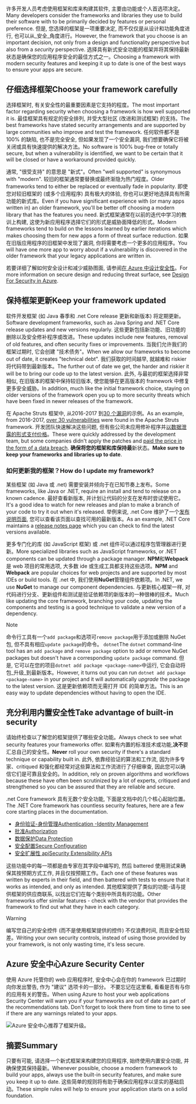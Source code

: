 <span data-ttu-id="5ff1e-101">许多开发人员考虑使用框架和库来构建其软件, 主要由功能或个人首选项决定。</span><span class="sxs-lookup"><span data-stu-id="5ff1e-101">Many developers consider the frameworks and libraries they use to build their software with to be primarily decided by features or personal preference.</span></span> <span data-ttu-id="5ff1e-102">但是, 您选择的框架是一项重要决定, 而不仅仅是从设计和功能角度进行, 也可以从_安全_角度进行。</span><span class="sxs-lookup"><span data-stu-id="5ff1e-102">However, the framework that you choose is an important decision, not only from a design and functionality perspective but also from a _security_ perspective.</span></span> <span data-ttu-id="5ff1e-103">选择具有新式安全功能的框架并将其保持最新状态是确保您的应用程序安全的最佳方式之一。</span><span class="sxs-lookup"><span data-stu-id="5ff1e-103">Choosing a framework with modern security features and keeping it up to date is one of the best ways to ensure your apps are secure.</span></span>

## <a name="choose-your-framework-carefully"></a><span data-ttu-id="5ff1e-104">仔细选择框架</span><span class="sxs-lookup"><span data-stu-id="5ff1e-104">Choose your framework carefully</span></span>

<span data-ttu-id="5ff1e-105">选择框架时, 有关安全性的最重要因素是它支持的程度。</span><span class="sxs-lookup"><span data-stu-id="5ff1e-105">The most important factor regarding security when choosing a framework is how well supported it is.</span></span> <span data-ttu-id="5ff1e-106">最佳框架具有规定的安全排列, 并受大型社区 (改进和测试框架) 的支持。</span><span class="sxs-lookup"><span data-stu-id="5ff1e-106">The best frameworks have stated security arrangements and are supported by large communities who improve and test the framework.</span></span> <span data-ttu-id="5ff1e-107">任何软件都不是 100% 的缺陷, 也不是完全安全, 但如果发现了一个安全漏洞, 我们想要确保它将被关闭或具有快速提供的解决方法。</span><span class="sxs-lookup"><span data-stu-id="5ff1e-107">No software is 100% bug-free or totally secure, but when a vulnerability is identified, we want to be certain that it will be closed or have a workaround provided quickly.</span></span>

<span data-ttu-id="5ff1e-108">通常, "很受支持" 的意思是 "新式"。</span><span class="sxs-lookup"><span data-stu-id="5ff1e-108">Often "well supported" is synonymous with "modern".</span></span> <span data-ttu-id="5ff1e-109">较旧的框架通常要替换或最终渐隐为热门程度。</span><span class="sxs-lookup"><span data-stu-id="5ff1e-109">Older frameworks tend to either be replaced or eventually fade in popularity.</span></span> <span data-ttu-id="5ff1e-110">即使您对较旧框架的 (或多个应用程序) 具有极大的体验, 你也可以更好地选择具有所需功能的新式库。</span><span class="sxs-lookup"><span data-stu-id="5ff1e-110">Even if you have significant experience with (or many apps written in) an older framework, you'll be better off choosing a modern library that has the features you need.</span></span> <span data-ttu-id="5ff1e-111">新式框架通常在以前的迭代中学习的教训上构建, 这使为新应用程序选择它们的形式是威胁面降低的形式。</span><span class="sxs-lookup"><span data-stu-id="5ff1e-111">Modern frameworks tend to build on the lessons learned by earlier iterations which makes choosing them for new apps a form of threat surface reduction.</span></span> <span data-ttu-id="5ff1e-112">如果在旧版应用程序的旧框架中发现了漏洞, 你将需要考虑一个更多的应用程序。</span><span class="sxs-lookup"><span data-stu-id="5ff1e-112">You will have one more app to worry about if a vulnerability is discovered in the older framework that your legacy applications are written in.</span></span>

<span data-ttu-id="5ff1e-113">若要详细了解如何安全设计和减少威胁图面, 请参阅[在 Azure 中设计安全性](/learn/azure/design-for-security-in-azure/index.yml)。</span><span class="sxs-lookup"><span data-stu-id="5ff1e-113">For more information on secure design and reducing threat surface, see [Design For Security in Azure](/learn/azure/design-for-security-in-azure/index.yml).</span></span>

## <a name="keep-your-framework-updated"></a><span data-ttu-id="5ff1e-114">保持框架更新</span><span class="sxs-lookup"><span data-stu-id="5ff1e-114">Keep your framework updated</span></span>

<span data-ttu-id="5ff1e-115">软件开发框架 (如 Java 春季和 .net Core release 更新和新版本) 将定期更新。</span><span class="sxs-lookup"><span data-stu-id="5ff1e-115">Software development frameworks, such as Java Spring and .NET Core release updates and new versions regularly.</span></span> <span data-ttu-id="5ff1e-116">这些更新包括新功能、旧功能的删除以及安全修补程序或改进。</span><span class="sxs-lookup"><span data-stu-id="5ff1e-116">These updates include new features, removal of old features, and often security fixes or improvements.</span></span> <span data-ttu-id="5ff1e-117">当我们允许我们的框架过期时, 它会创建 "技术债务"。</span><span class="sxs-lookup"><span data-stu-id="5ff1e-117">When we allow our frameworks to become out of date, it creates "technical debt".</span></span> <span data-ttu-id="5ff1e-118">我们获取的时间越早, 就越难和 riskier 将代码带到最新版本。</span><span class="sxs-lookup"><span data-stu-id="5ff1e-118">The further out of date we get, the harder and riskier it will be to bring our code up to the latest version.</span></span> <span data-ttu-id="5ff1e-119">此外, 与最初的框架选择非常相似, 在旧版本的框架中保持较旧版本, 使您能够在更高版本的 framework 中修复更多安全威胁。</span><span class="sxs-lookup"><span data-stu-id="5ff1e-119">In addition, much like the initial framework choice, staying on older versions of the framework open you up to more security threats which have been fixed in newer releases of the framework.</span></span>

<span data-ttu-id="5ff1e-120">在 Apache Struts 框架中, 从2016-2017 到[30 个漏洞](https://www.cvedetails.com/product/6117/Apache-Struts.html?vendor_id=45)的示例。</span><span class="sxs-lookup"><span data-stu-id="5ff1e-120">As an example, from 2016-2017, [over 30 vulnerabilities](https://www.cvedetails.com/product/6117/Apache-Struts.html?vendor_id=45) were found in the Apache Struts framework.</span></span> <span data-ttu-id="5ff1e-121">开发团队快速解决这些问题, 但有些公司未应用修补程序并[以数据泄露的形式支付价格](https://www.zdnet.com/article/equifax-confirms-apache-struts-flaw-it-failed-to-patch-was-to-blame-for-data-breach/)。</span><span class="sxs-lookup"><span data-stu-id="5ff1e-121">These were quickly addressed by the development team, but some companies didn't apply the patches and [paid the price in the form of a data breach](https://www.zdnet.com/article/equifax-confirms-apache-struts-flaw-it-failed-to-patch-was-to-blame-for-data-breach/).</span></span> <span data-ttu-id="5ff1e-122">**确保将您的框架和库保持最**新状态。</span><span class="sxs-lookup"><span data-stu-id="5ff1e-122">**Make sure to keep your frameworks and libraries up to date**.</span></span>

### <a name="how-do-i-update-my-framework"></a><span data-ttu-id="5ff1e-123">如何更新我的框架？</span><span class="sxs-lookup"><span data-stu-id="5ff1e-123">How do I update my framework?</span></span>

<span data-ttu-id="5ff1e-124">某些框架 (如 Java 或 .net) 需要安装并倾向于在已知节奏上发布。</span><span class="sxs-lookup"><span data-stu-id="5ff1e-124">Some frameworks, like Java or .NET, require an install and tend to release on a known cadence.</span></span> <span data-ttu-id="5ff1e-125">最好查看新版本, 并计划让代码的分支在发布时尝试使用它。</span><span class="sxs-lookup"><span data-stu-id="5ff1e-125">It's a good idea to watch for new releases and plan to make a branch of your code to try it out when it's released.</span></span> <span data-ttu-id="5ff1e-126">举例来说, .net Core 维护了一个[发布说明页面](https://github.com/dotnet/core/tree/master/release-notes), 您可以查看该页面以查找可用的最新版本。</span><span class="sxs-lookup"><span data-stu-id="5ff1e-126">As an example, .NET Core maintains a [release notes page](https://github.com/dotnet/core/tree/master/release-notes) which you can check to find the latest versions available.</span></span>

<span data-ttu-id="5ff1e-127">更多专门化的库 (如 JavaScript 框架) 或 .net 组件可以通过程序包管理器进行更新。</span><span class="sxs-lookup"><span data-stu-id="5ff1e-127">More specialized libraries such as JavaScript frameworks, or .NET components can be updated through a package manager.</span></span> <span data-ttu-id="5ff1e-128">**NPM**和**Webpack**是 web 项目的常用选项, 大多数 ide 或生成工具都支持这些选项。</span><span class="sxs-lookup"><span data-stu-id="5ff1e-128">**NPM** and **Webpack** are popular choices for web projects and are supported by most IDEs or build tools.</span></span> <span data-ttu-id="5ff1e-129">在 .net 中, 我们使用**NuGet**管理组件依赖项。</span><span class="sxs-lookup"><span data-stu-id="5ff1e-129">In .NET, we use **NuGet** to manage our component dependencies.</span></span> <span data-ttu-id="5ff1e-130">与更新核心框架一样, 对代码进行分支、更新组件和测试是验证依赖项的新版本的一种很棒的技术。</span><span class="sxs-lookup"><span data-stu-id="5ff1e-130">Much like updating the core framework, branching your code, updating the components and testing is a good technique to validate a new version of a dependency.</span></span>

> [!NOTE]
> <span data-ttu-id="5ff1e-131">命令行工具有一个`add package`和选项可`remove package`用于添加或删除 NuGet 包, 但不具有相应`update package`的命令。 `dotnet`</span><span class="sxs-lookup"><span data-stu-id="5ff1e-131">The `dotnet` command-line tool has an `add package` and `remove package` option to add or remove NuGet packages but doesn't have a corresponding `update package` command.</span></span> <span data-ttu-id="5ff1e-132">但是, 它可以在您的项目`dotnet add package <package-name>`中运行, 它会自动将包_升级_到最新版本。</span><span class="sxs-lookup"><span data-stu-id="5ff1e-132">However, it turns out you can run `dotnet add package <package-name>` in your project and it will automatically _upgrade_ the package to the latest version.</span></span> <span data-ttu-id="5ff1e-133">这是更新依赖项而无需打开 IDE 的简单方法。</span><span class="sxs-lookup"><span data-stu-id="5ff1e-133">This is an easy way to update dependencies without having to open the IDE.</span></span>

## <a name="take-advantage-of-built-in-security"></a><span data-ttu-id="5ff1e-134">充分利用内置安全性</span><span class="sxs-lookup"><span data-stu-id="5ff1e-134">Take advantage of built-in security</span></span>

<span data-ttu-id="5ff1e-135">请始终检查以了解您的框架提供了哪些安全功能。</span><span class="sxs-lookup"><span data-stu-id="5ff1e-135">Always check to see what security features your frameworks offer.</span></span> <span data-ttu-id="5ff1e-136">如果有内置的标准技术或功能,**决不**要汇总自己的安全性。</span><span class="sxs-lookup"><span data-stu-id="5ff1e-136">**Never** roll your own security if there's a standard technique or capability built in.</span></span> <span data-ttu-id="5ff1e-137">此外, 依靠经验证的算法和工作流, 因为许多专家、critiqued 和强化都经常对这些算法和工作流进行了仔细审查, 因此您可以确信它们是可靠且安全的。</span><span class="sxs-lookup"><span data-stu-id="5ff1e-137">In addition, rely on proven algorithms and workflows because these have often been scrutinized by a lot of experts, critiqued and strengthened so you can be assured that they are reliable and secure.</span></span>

<span data-ttu-id="5ff1e-138">.net Core framework 具有无数个安全功能, 下面是文档中的几个核心起始位置。</span><span class="sxs-lookup"><span data-stu-id="5ff1e-138">The .NET Core framework has countless security features, here are a few core starting places in the documentation.</span></span>
* [<span data-ttu-id="5ff1e-139">身份验证-身份管理</span><span class="sxs-lookup"><span data-stu-id="5ff1e-139">Authentication -Identity Management</span></span>](https://docs.microsoft.com/aspnet/core/security/authentication/index?view=aspnetcore-2.1)
* [<span data-ttu-id="5ff1e-140">批准</span><span class="sxs-lookup"><span data-stu-id="5ff1e-140">Authorization</span></span>](https://docs.microsoft.com/aspnet/core/security/authorization/index?view=aspnetcore-2.1)
* [<span data-ttu-id="5ff1e-141">数据保护</span><span class="sxs-lookup"><span data-stu-id="5ff1e-141">Data Protection</span></span>](https://docs.microsoft.com/aspnet/core/security/data-protection/index?view=aspnetcore-2.1)
* [<span data-ttu-id="5ff1e-142">安全配置</span><span class="sxs-lookup"><span data-stu-id="5ff1e-142">Secure Configuration</span></span>](https://docs.microsoft.com/aspnet/core/security/data-protection/configuration/index?view=aspnetcore-2.1)
* [<span data-ttu-id="5ff1e-143">安全扩展性 api</span><span class="sxs-lookup"><span data-stu-id="5ff1e-143">Security Extensibility APIs</span></span>](https://docs.microsoft.com/aspnet/core/security/data-protection/extensibility/index?view=aspnetcore-2.1)

<span data-ttu-id="5ff1e-144">这些功能中的每一项都是由专家在其字段中编写的, 然后 battered 使用测试来确保其按预期方式工作, 并且仅按预期工作。</span><span class="sxs-lookup"><span data-stu-id="5ff1e-144">Each one of these features was written by experts in their field, and then battered with tests to ensure that it works as intended, and only as intended.</span></span> <span data-ttu-id="5ff1e-145">其他框架提供了类似的功能-请与提供框架的供应商联系, 以找出它们在每个类别中所具有的功能。</span><span class="sxs-lookup"><span data-stu-id="5ff1e-145">Other frameworks offer similar features - check with the vendor that provides the framework to find out what they have in each category.</span></span>

> [!WARNING]
> <span data-ttu-id="5ff1e-146">编写您自己的安全控件 (而不是使用框架提供的控件) 不仅浪费时间, 而且安全性较差。</span><span class="sxs-lookup"><span data-stu-id="5ff1e-146">Writing your own security controls, instead of using those provided by your framework, is not only wasting time, it's less secure.</span></span>


## <a name="azure-security-center"></a><span data-ttu-id="5ff1e-147">Azure 安全中心</span><span class="sxs-lookup"><span data-stu-id="5ff1e-147">Azure Security Center</span></span>

<span data-ttu-id="5ff1e-148">使用 Azure 托管你的 web 应用程序时, 安全中心会在你的 framework 已过期时向你发出警告, 作为 "建议" 选项卡的一部分。 不要忘记在这里看, 看看是否有与你的应用有关的警告。</span><span class="sxs-lookup"><span data-stu-id="5ff1e-148">When using Azure to host your web applications Security Center will warn you if your frameworks are out of date as part of the recommendations tab.  Don't forget to look there from time to time to see if there are any warnings related to your apps.</span></span>

![Azure 安全中心推荐了框架升级。](../media/5-ASCFramework.png)


## <a name="summary"></a><span data-ttu-id="5ff1e-150">摘要</span><span class="sxs-lookup"><span data-stu-id="5ff1e-150">Summary</span></span>

<span data-ttu-id="5ff1e-151">只要有可能, 请选择一个新式框架来构建您的应用程序, 始终使用内置安全功能, 并确保使其保持最新。</span><span class="sxs-lookup"><span data-stu-id="5ff1e-151">Whenever possible, choose a modern framework to build your apps, always use the built-in security features, and make sure you keep it up to date.</span></span> <span data-ttu-id="5ff1e-152">这些简单的规则将有助于确保应用程序以坚实的基础启动。</span><span class="sxs-lookup"><span data-stu-id="5ff1e-152">These simple rules will help to ensure your application starts on a solid foundation.</span></span>

